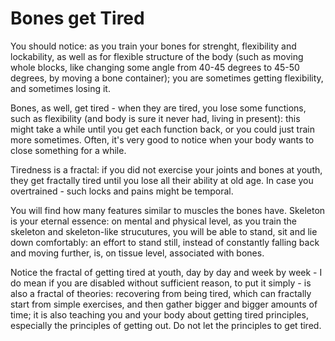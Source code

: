 # Bones get Tired

You should notice: as you train your bones for strenght, flexibility and lockability, as well as for flexible structure of the body (such as moving whole blocks, like changing some angle from 40-45 degrees to 45-50 degrees, by moving a bone container); you are sometimes getting flexibility, and sometimes losing it.

Bones, as well, get tired - when they are tired, you lose some functions, such as flexibility (and body is sure it never had, living in present): this might take a while until you get each function back, or you could just train more sometimes. Often, it's very good to notice when your body wants to close something for a while.

Tiredness is a fractal: if you did not exercise your joints and bones at youth, they get fractally tired until you lose all their ability at old age. In case you overtrained - such locks and pains might be temporal.

You will find how many features similar to muscles the bones have. Skeleton is your eternal essence: on mental and physical level, as you train the skeleton and skeleton-like strucutures, you will be able to stand, sit and lie down comfortably: an effort to stand still, instead of constantly falling back and moving further, is, on tissue level, associated with bones.

Notice the fractal of getting tired at youth, day by day and week by week - I do mean if you are disabled without sufficient reason, to put it simply - is also a fractal of theories: recovering from being tired, which can fractally start from simple exercises, and then gather bigger and bigger amounts of time; it is also teaching you and your body about getting tired principles, especially the principles of getting out. Do not let the principles to get tired.
